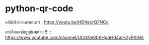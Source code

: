 # python-qr-code

คลิปอธิบายและสอนทำ : https://youtu.be/HDKecrQ7NCc

อย่าลืมกดซับยูทูปผมด้วย !!! : https://www.youtube.com/channel/UCGNe0bKHgqHd4aiH2yPKIHA

